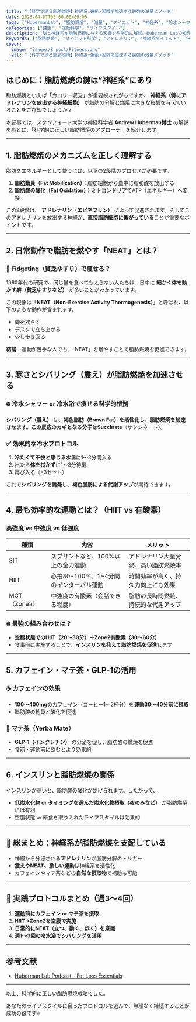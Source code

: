 ```yaml
---
title: "【科学で語る脂肪燃焼】神経系×運動×習慣で加速する最強の減量メソッド"
date: 2025-04-07T05:00:00+09:00
tags: ["HubermanLab", "脂肪燃焼", "減量", "ダイエット", "神経系", "冷水シャワー", "HIIT"]
categories: ["健康", "運動科学", "ライフスタイル"]
description: "脳と神経系が脂肪燃焼に与える影響を科学的に解説。Huberman Labの知見をもとに、痩せるための実践的かつ効果的なツールと習慣をまとめました。"
keywords: ["脂肪燃焼", "ダイエット科学", "アドレナリン", "神経系ダイエット", "Huberman Lab", "HIIT", "冷水シャワー", "NEAT", "シバリング", "断食運動", "マテ茶", "GLP-1", "低インスリンダイエット", "有酸素運動", "カフェイン 脂肪燃焼"]
cover:
  image: "images/8_post/Fitness.png"
  alt: "【科学で語る脂肪燃焼】神経系×運動×習慣で加速する最強の減量メソッド"
---
```


## はじめに：脂肪燃焼の鍵は“神経系”にあり

脂肪燃焼といえば「カロリー収支」が重要視されがちですが、 **神経系（特にアドレナリンを放出する神経細胞）** が脂肪の分解と燃焼に大きな影響を与えていることをご存知でしょうか？

本記事では、スタンフォード大学の神経科学者 **Andrew Huberman博士** の解説をもとに、「科学的に正しい脂肪燃焼のアプローチ」を紹介します。

---

## 1. 脂肪燃焼のメカニズムを正しく理解する

脂肪をエネルギーとして使うには、以下の2段階のプロセスが必要です。

1. **脂肪動員（Fat Mobilization）**：脂肪細胞から血中に脂肪酸を放出する
2. **脂肪酸の酸化（Fat Oxidation）**：ミトコンドリアでATP（エネルギー）へ変換

この2段階は、 **アドレナリン（エピネフリン）** によって促進されます。そしてこのアドレナリンを放出する神経が、**直接脂肪細胞に繋がっている**ことが重要なポイントです。

---

## 2. 日常動作で脂肪を燃やす「NEAT」とは？

### 🔁 Fidgeting（貧乏ゆすり）で痩せる？

1960年代の研究で、同じ量を食べても太らない人たちは、日中に **細かく体を動かす癖（貧乏ゆすりなど）** が多いことがわかっています。

この現象は「**NEAT（Non-Exercise Activity Thermogenesis）**」と呼ばれ、以下のような動作が含まれます。

- 脚を揺らす
- デスクで立ち上がる
- 少し歩き回る

**結論**：運動が苦手な人でも、「NEAT」を増やすことで脂肪燃焼を促進できます。

---

## 3. 寒さとシバリング（震え）が脂肪燃焼を加速させる

### ❄️ 冷水シャワー or 冷水浴で痩せる科学的根拠

**シバリング（震え）** は、**褐色脂肪（Brown Fat）**を活性化し、脂肪燃焼を加速させます。この反応のカギとなる分子は**Succinate**（サクシネート）。

### ✅ 効果的な冷水プロトコル

1. **冷たくて不快と感じる水温**に1〜3分間入る
2. 出たら**体を拭かず**に1〜3分待機
3. 再び入る（×3セット）

これで**シバリングを誘発し、褐色脂肪による代謝アップ**が期待できます。

---

## 4. 最も効率的な運動とは？（HIIT vs 有酸素）

### 高強度 vs 中強度 vs 低強度

| 種類 | 内容 | メリット |
|------|------|----------|
| SIT | スプリントなど、100%以上の全力運動 | アドレナリン大量分泌、高い脂肪燃焼率 |
| HIIT | 心拍80-100%、1~4分間のインターバル運動 | 時間効率が高く、持久力向上にも効果 |
| MCT（Zone2） | 中強度の有酸素（会話できる程度） | 脂肪の長時間燃焼、持続的な代謝アップ |

### 🔥 最強の組み合わせは？

- **空腹状態でのHIIT（20〜30分）＋Zone2有酸素（30〜60分）**
- 食事前に実施することで、**インスリンを抑えて脂肪燃焼を促進**します

---

## 5. カフェイン・マテ茶・GLP-1の活用

### ☕ カフェインの効果

- **100〜400mg**のカフェイン（コーヒー1〜2杯分）を**運動30〜40分前に摂取**
- 脂肪酸の動員と酸化を促進

### 🍃 マテ茶（Yerba Mate）

- **GLP-1（インクレチン）** の分泌を促し、脂肪酸の燃焼を促進
- 食前・運動前に飲むとより効果的

---

## 6. インスリンと脂肪燃焼の関係

インスリンが高いと、脂肪酸の酸化が妨げられます。したがって、

- **低炭水化物 or タイミングを選んだ炭水化物摂取（夜のみなど）** が脂肪燃焼には有利
- 空腹状態 or 断食を取り入れたライフスタイルは効果的

---

## 🧠 総まとめ：神経系が脂肪燃焼を支配している

- 神経から分泌される**アドレナリン**が脂肪分解のトリガー
- **震えやNEAT、激しい運動**は神経系を活性化
- カフェインやマテ茶などの**自然な摂取物**で補助も可能

---

## 🚀 実践プロトコルまとめ（週3〜4回）

1. **運動前にカフェイン or マテ茶を摂取**
2. **HIIT→Zone2を空腹で実施**
3. **日常的にNEAT（立つ、動く、歩く）を意識**
4. **週1〜3回の冷水浴でシバリングを活用**

---

## 参考文献

- [Huberman Lab Podcast - Fat Loss Essentials](https://www.youtube.com/watch?v=f4cdu-QiKHo)

---

以上、科学的に正しい脂肪燃焼戦略でした。

あなたのライフスタイルに合ったプロトコルを選んで、無理なく継続することが成功の鍵です🔥
